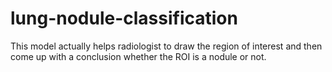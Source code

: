 # lung-nodule-classification
This model actually helps radiologist to draw the region of interest and then come up with a conclusion whether the ROI is a nodule or not.
